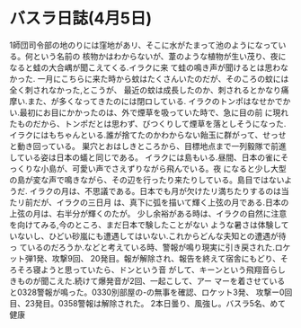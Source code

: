 # バスラ日誌(4月5日)

1師団司令部の地のりには窪地があリ、そこに水がたまって池のようになっている。何という名前の
核物かはわからないが、葦のような植物が生い茂り、夜になると蛙の大合嵎が聞こえてくる.イラクに来
て蛙の鳴き声が聞けるとは思わなかった.
一月にこちらに来た時から蚊はたくさんいたのだが、そのころの蚊には全く刺されなかった,とこうが、
最近の蚊は成長したのか、刺されるとかなり痛摩い.また、が多くなってきたのには閉ロしている.
イラクのトンポはなせかでかい.最初にお目にかかったのは、外で煙草を吸っていた時で、急に目の前
に現れたものだから、トンポだとは思わず、びつくりして煙草を落としそうになった.
イラクにはもちゃんといる.誰が捨てたのかわからない飴玉に群がって、せっせと動き回っている。
巣穴とおはしきところから、目標地点まで一列毅隊で前進している姿は日本の蟻と同じである。
イラクには島もいる.昼間、日本の雀にそっくりな小島が、可愛い声でさえずりながら飛んでいる。夜
になると少し大型の島が変な声で鳴きながら、その辺を行ったり来たりしている。島目ではないようだ.
イラクの月は、不思議である。日本でも月が欠けたリ満ちたりするのは当たリ前だが、イラクの三日月
は、真下に弧を描いて輝く上弦の月である.日本の上弦の月は、右半分が輝くのたが。
少し余裕がある時は、イラクの自然に注意を向けてみる,今のところ、まだ日本で験したことがない
ような暑さは体験していないし、ひどい砂嵐にも遭遇してはいない.これからどんな夫知との遭遇が待っ
ているのだろうか.などと考えている時、警報が鳴り現実に引き戻された.ロケット弾1発、攻撃9回、
20発目。報が解除され、報告を終えて宿舎にもどり、そろそろ寝ようと思っていたら、ドンという音
がして、キーンという飛翔音らしきものが聞こえた.続けて爆発音が2回、一起こして、アー
マーを着させていると0328警報が鳴った。0330別部屋の-の無事を確認、ロケット3発、
攻撃ー0回目、23発目。0358警報は解除された。
2本日曇り、風強し。バスラ5名、めて健康
